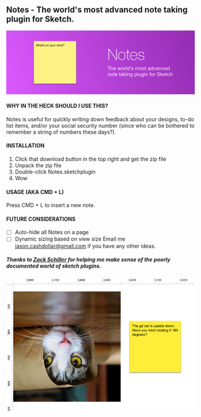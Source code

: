 ## Notes - The world's most advanced note taking plugin for Sketch.
![cover](images/cover.png)

#### WHY IN THE HECK SHOULD I USE THIS?
Notes is useful for quickly writing down feedback about your designs, to-do list items, and/or your social security number (since who can be bothered to remember a string of numbers these days?).

#### INSTALLATION

1. Click that download button in the top right and get the zip file
2. Unpack the zip file
3. Double-click Notes.sketchplugin
4. Wow

#### USAGE (AKA CMD + L)
Press CMD + L to insert a new note.

#### FUTURE CONSIDERATIONS
- [ ] Auto-hide all Notes on a page
- [ ] Dynamic sizing based on view size
Email me jason.cashdollar@gmail.com if you have any other ideas.

##### Thanks to [Zack Schiller](http://www.google.com/) for helping me make sense of the poorly documented world of sketch plugins.

![cat](images/cat.png)
